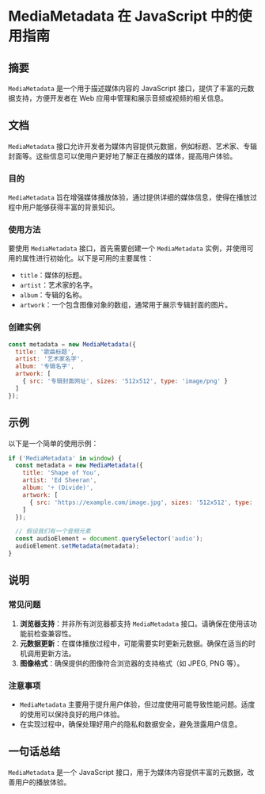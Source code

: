 <!--
Meta Description: # MediaMetadata 在 JavaScript 中的使用指南 ## 摘要 `MediaMetadata` 是一个用于描述媒体内容的 JavaScript 接口，提供了丰富的元数据支持，方便开发者在 Web 应用中管理和展示音频或视频的相关信息。 ## 文档 `MediaMetadata` ...
Meta Keywords: mediametadata, javascript, title, artist, album
-->

# MediaMetadata 在 JavaScript 中的使用指南

## 摘要
`MediaMetadata` 是一个用于描述媒体内容的 JavaScript 接口，提供了丰富的元数据支持，方便开发者在 Web 应用中管理和展示音频或视频的相关信息。

## 文档
`MediaMetadata` 接口允许开发者为媒体内容提供元数据，例如标题、艺术家、专辑封面等。这些信息可以使用户更好地了解正在播放的媒体，提高用户体验。

### 目的
`MediaMetadata` 旨在增强媒体播放体验，通过提供详细的媒体信息，使得在播放过程中用户能够获得丰富的背景知识。

### 使用方法
要使用 `MediaMetadata` 接口，首先需要创建一个 `MediaMetadata` 实例，并使用可用的属性进行初始化。以下是可用的主要属性：

- `title`：媒体的标题。
- `artist`：艺术家的名字。
- `album`：专辑的名称。
- `artwork`：一个包含图像对象的数组，通常用于展示专辑封面的图片。

### 创建实例
```javascript
const metadata = new MediaMetadata({
  title: '歌曲标题',
  artist: '艺术家名字',
  album: '专辑名字',
  artwork: [
    { src: '专辑封面网址', sizes: '512x512', type: 'image/png' }
  ]
});
```

## 示例
以下是一个简单的使用示例：

```javascript
if ('MediaMetadata' in window) {
  const metadata = new MediaMetadata({
    title: 'Shape of You',
    artist: 'Ed Sheeran',
    album: '÷ (Divide)',
    artwork: [
      { src: 'https://example.com/image.jpg', sizes: '512x512', type: 'image/jpeg' }
    ]
  });

  // 假设我们有一个音频元素
  const audioElement = document.querySelector('audio');
  audioElement.setMetadata(metadata);
}
```

## 说明
### 常见问题
1. **浏览器支持**：并非所有浏览器都支持 `MediaMetadata` 接口。请确保在使用该功能前检查兼容性。
2. **元数据更新**：在媒体播放过程中，可能需要实时更新元数据。确保在适当的时机调用更新方法。
3. **图像格式**：确保提供的图像符合浏览器的支持格式（如 JPEG, PNG 等）。

### 注意事项
- `MediaMetadata` 主要用于提升用户体验，但过度使用可能导致性能问题。适度的使用可以保持良好的用户体验。
- 在实现过程中，确保处理好用户的隐私和数据安全，避免泄露用户信息。

## 一句话总结
`MediaMetadata` 是一个 JavaScript 接口，用于为媒体内容提供丰富的元数据，改善用户的播放体验。